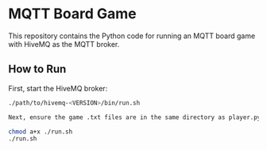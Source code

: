# MQTT Board Game

This repository contains the Python code for running an MQTT board game with HiveMQ as the MQTT broker.

## How to Run

First, start the HiveMQ broker:

```bash
./path/to/hivemq-<VERSION>/bin/run.sh

Next, ensure the game .txt files are in the same directory as player.py and run.sh. Then, run the following commands to launch the game:

chmod a+x ./run.sh
./run.sh

